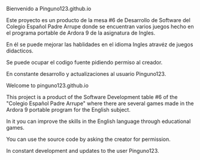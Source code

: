 Bienvenido a Pinguno123.github.io

Este proyecto es un producto de la mesa #6 de Desarrollo de Software del Colegio Español Padre Arrupe
donde se encuentran varios juegos hecho en el programa portable de Ardora 9 de la asignatura de Ingles.

En él se puede mejorar las hablidades en el idioma Ingles atravéz de juegos didacticos.

Se puede ocupar el codigo fuente pidiendo permiso al creador.

En constante desarrollo y actualizaciones al usuario Pinguno123.


Welcome to pinguno123.github.io

This project is a product of the Software Development table #6 of the "Colegio Español Padre Arrupe" where there are several games made in the Ardora 9 portable program for the English subject.

In it you can improve the skills in the English language through educational games.

You can use the source code by asking the creator for permission.

In constant development and updates to the user Pinguno123.

